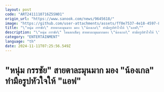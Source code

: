 ```yaml
---
layout: post
code: "ART2411110716Z5SN01"
origin_url: "https://www.sanook.com/news/9645618/"
image: "https://github.com/user-attachments/assets/ff0e7537-4e18-4597-82da-d3a8ba36cd6e"
title: "\"หนุ่ม กรรชัย\" สายตาละมุนมาก มอง \"น้องเกล\" ทำมือรูปหัวใจให้ \"แอฟ\""
description: "\"หนุ่ม กรรชัย\" โดนตกเต็มๆ สายตาละมุนมากมอง \"น้องเกล\" ทำมือรูปหัวใจให้ \"แอฟ\""
category: "ENTERTAINMENT"
language: "th"
date: 2024-11-11T07:25:56.549Z
---
```


# "หนุ่ม กรรชัย" สายตาละมุนมาก มอง "น้องเกล" ทำมือรูปหัวใจให้ "แอฟ"